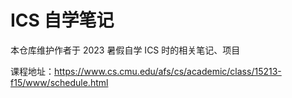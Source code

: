 # ICS 自学笔记

本仓库维护作者于 2023 暑假自学 ICS 时的相关笔记、项目

课程地址：https://www.cs.cmu.edu/afs/cs/academic/class/15213-f15/www/schedule.html
